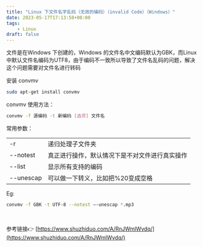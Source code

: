 ```yaml
---
title: "Linux 下文件名字乱码（无效的编码）（invalid Code）（Windows）"
date: 2023-05-17T17:13:58+08:00
tags:
    - Linux
draft: false
---
```


文件是在Windows 下创建的，Windows 的文件名中文编码默认为GBK，而Linux中默认文件名编码为UTF8，由于编码不一致所以导致了文件名乱码的问题，解决这个问题需要对文件名进行转码

安装 convmv

```bash
sudo apt-get install convmv
```

convmv 使用方法：

```bash
convmv -f 源编码 -t 新编码 [选项] 文件名
```

常用参数：

|   |   |
|---|---|
|-r|递归处理子文件夹|
|--notest|真正进行操作，默认情况下是不对文件进行真实操作|
|--list|显示所有支持的编码|
|--unescap|可以做一下转义，比如把%20变成空格|

Eg:

```bash
convmv -f GBK -t UTF-8 --notest –-unescap *.mp3
```

</br>

参考链接👉 [https://www.shuzhiduo.com/A/RnJWmlWvdq/](https://www.shuzhiduo.com/A/RnJWmlWvdq/)
